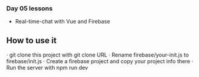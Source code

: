 ### Day 05 lessons

- Real-time-chat with Vue and Firebase

## How to use it

· git clone this project with git clone URL
· Rename firebase/your-init.js to firebase/init.js
· Create a firebase project and copy your project info there
· Run the server with npm run dev